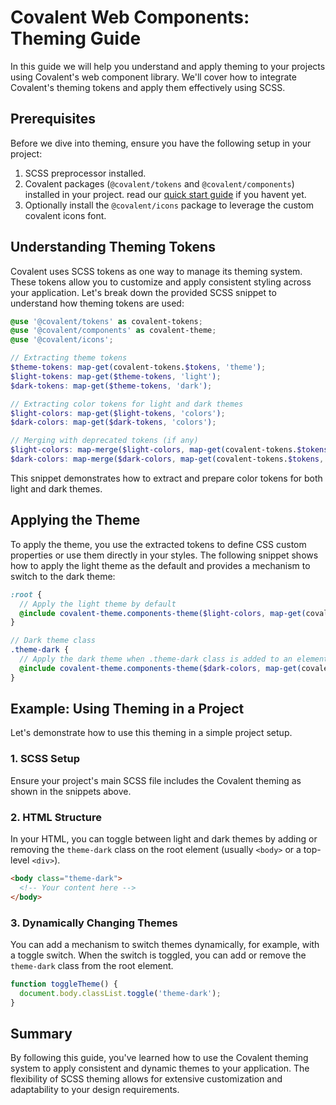 # Covalent Web Components: Theming Guide

In this guide we will help you understand and apply theming to your projects using Covalent's web component library. We'll cover how to integrate Covalent's theming tokens and apply them effectively using SCSS.

## Prerequisites

Before we dive into theming, ensure you have the following setup in your project:

1. SCSS preprocessor installed.
2. Covalent packages (`@covalent/tokens` and `@covalent/components`) installed in your project. read our [quick start guide](https://teradata.github.io/covalent/v9/#/docs/get-started/web-components) if you havent yet.
3. Optionally install the `@covalent/icons` package to leverage the custom covalent icons font.

## Understanding Theming Tokens

Covalent uses SCSS tokens as one way to manage its theming system. These tokens allow you to customize and apply consistent styling across your application. Let's break down the provided SCSS snippet to understand how theming tokens are used:

```scss
@use '@covalent/tokens' as covalent-tokens;
@use '@covalent/components' as covalent-theme;
@use '@covalent/icons';

// Extracting theme tokens
$theme-tokens: map-get(covalent-tokens.$tokens, 'theme');
$light-tokens: map-get($theme-tokens, 'light');
$dark-tokens: map-get($theme-tokens, 'dark');

// Extracting color tokens for light and dark themes
$light-colors: map-get($light-tokens, 'colors');
$dark-colors: map-get($dark-tokens, 'colors');

// Merging with deprecated tokens (if any)
$light-colors: map-merge($light-colors, map-get(covalent-tokens.$tokens, 'light'));
$dark-colors: map-merge($dark-colors, map-get(covalent-tokens.$tokens, 'dark'));
```

This snippet demonstrates how to extract and prepare color tokens for both light and dark themes.

## Applying the Theme

To apply the theme, you use the extracted tokens to define CSS custom properties or use them directly in your styles. The following snippet shows how to apply the light theme as the default and provides a mechanism to switch to the dark theme:

```scss
:root {
  // Apply the light theme by default
  @include covalent-theme.components-theme($light-colors, map-get(covalent-tokens.$tokens, typography));
}

// Dark theme class
.theme-dark {
  // Apply the dark theme when .theme-dark class is added to an element
  @include covalent-theme.components-theme($dark-colors, map-get(covalent-tokens.$tokens, typography));
}
```

## Example: Using Theming in a Project

Let's demonstrate how to use this theming in a simple project setup.

### 1. SCSS Setup

Ensure your project's main SCSS file includes the Covalent theming as shown in the snippets above.

### 2. HTML Structure

In your HTML, you can toggle between light and dark themes by adding or removing the `theme-dark` class on the root element (usually `<body>` or a top-level `<div>`).

```html
<body class="theme-dark">
  <!-- Your content here -->
</body>
```

### 3. Dynamically Changing Themes

You can add a mechanism to switch themes dynamically, for example, with a toggle switch. When the switch is toggled, you can add or remove the `theme-dark` class from the root element.

```javascript
function toggleTheme() {
  document.body.classList.toggle('theme-dark');
}
```

## Summary

By following this guide, you've learned how to use the Covalent theming system to apply consistent and dynamic themes to your application. The flexibility of SCSS theming allows for extensive customization and adaptability to your design requirements.
